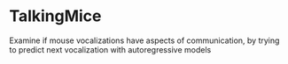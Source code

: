 # TalkingMice
Examine if mouse vocalizations have aspects of communication, by trying to predict next vocalization with autoregressive models
